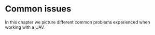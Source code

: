 # Common issues

In this chapter we picture different common problems experienced when working with a UAV.

